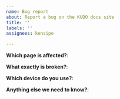 ```yaml
---
name: Bug report
about: Report a bug on the KUDO docs site
title: ''
labels: ''
assignees: kensipe

---
```


<!-- Please use this template while reporting a docs bug and provide the device used to read the docs,  and a link to the site that's broken plus, if useful, a screenshot. Thanks!
-->


**Which page is affected?**:

**What exactly is broken?**:

**Which device do you use?**:

**Anything else we need to know?**:

